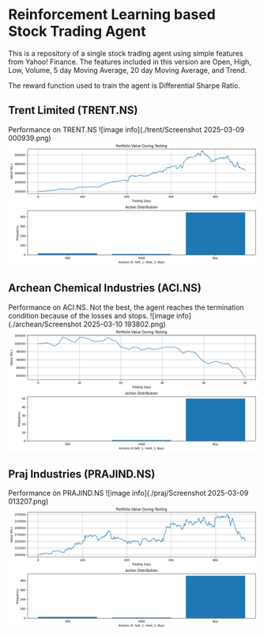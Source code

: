 # Reinforcement Learning based Stock Trading Agent

This is a repository of a single stock trading agent using simple features from Yahoo! Finance.
The features included in this version are Open, High, Low, Volume, 5 day Moving Average, 20 day Moving Average, and Trend.

The reward function used to train the agent is Differential Sharpe Ratio.

## Trent Limited (TRENT.NS)
Performance on TRENT.NS
![image info](./trent/Screenshot 2025-03-09 000939.png)
![image info](./trent/portfolio_performance_and_actions.png)

## Archean Chemical Industries (ACI.NS)
Performance on ACI.NS. Not the best, the agent reaches the termination condition because of the losses and stops.
![image info](./archean/Screenshot 2025-03-10 193802.png)
![image info](./archean/portfolio_performance_and_actions.png)

## Praj Industries (PRAJIND.NS)
Performance on PRAJIND.NS
![image info](./praj/Screenshot 2025-03-09 013207.png)
![image info](./praj/portfolio_performance_and_actions.png)
